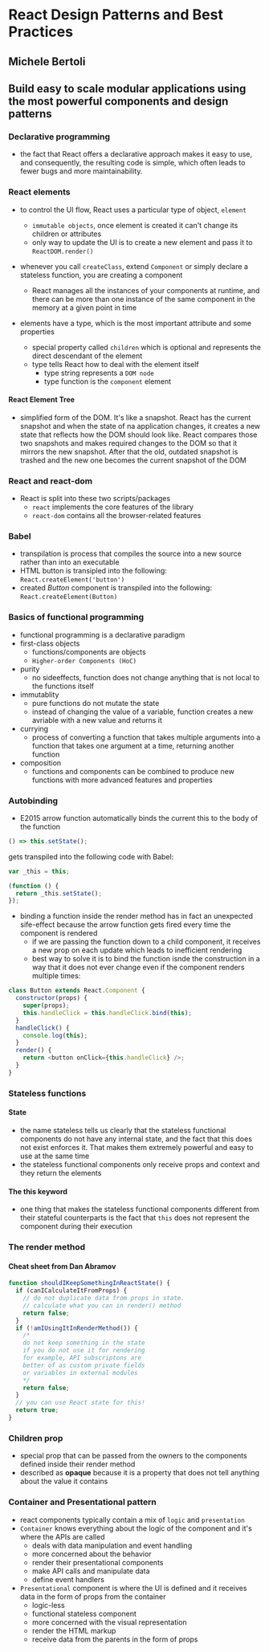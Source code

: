 # React Design Patterns and Best Practices

## Michele Bertoli

## Build easy to scale modular applications using the most powerful components and design patterns

### Declarative programming

- the fact that React offers a declarative approach makes it easy to use, and consequently, the
  resulting code is simple, which often leads to fewer bugs and more maintainability.

### React elements

- to control the UI flow, React uses a particular type of object, `element`
  - `immutable objects`, once element is created it can't change its children or attributes
  - only way to update the UI is to create a new element and pass it to `ReactDOM.render()`
- whenever you call `createClass`, extend `Component` or simply declare a stateless function, you are creating a component

  - React manages all the instances of your components at runtime, and there can be more than one instance of the same component in the memory at a given point in time

- elements have a type, which is the most important attribute and some properties
  - special property called `children` which is optional and represents the direct descendant of the element
  - type tells React how to deal with the element itself
    - type string represents a `DOM node`
    - type function is the `component` element

#### React Element Tree

- simplified form of the DOM. It's like a snapshot. React has the current snapshot and when the state of na application changes, it creates a new state that reflects how the DOM should look like. React compares those two snapshots and makes required changes to the DOM so that it mirrors the new snapshot. After that the old, outdated snapshot is trashed and the new one becomes the current snapshot of the DOM

### React and react-dom

- React is split into these two scripts/packages
  - `react` implements the core features of the library
  - `react-dom` contains all the browser-related features

### Babel

- transpilation is process that compiles the source into a new source rather than into an executable
- HTML button is transipled into the following: `React.createElement('button')`
- created _Button_ component is transpiled into the following: `React.createElement(Button)`

### Basics of functional programming

- functional programming is a declarative paradigm
- first-class objects
  - functions/components are objects
  - `Higher-order Components (HoC)`
- purity
  - no sideeffects, function does not change anything that is not local to the functions itself
- immutablity
  - pure functions do not mutate the state
  - instead of changing the value of a variable, function creates a new avriable with a new value and returns it
- currying
  - process of converting a function that takes multiple arguments into a function that takes one argument at a time, returning another function
- composition
  - functions and components can be combined to produce new functions with more advanced features and properties

### Autobinding

- E2015 arrow function automatically binds the current this to the body of the function

```js
() => this.setState();
```

gets transpiled into the following code with Babel:

```js
var _this = this;

(function () {
  return _this.setState();
});
```

- binding a function inside the render method has in fact an unexpected sife-effect because the arrow function gets fired every time the component is rendered
  - if we are passing the function down to a child component, it receives a new prop on each update which leads to inefficient rendering
  - best way to solve it is to bind the function isnde the construction in a way that it does not ever change even if the component renders multiple times:

```js
class Button extends React.Component {
  constructor(props) {
    super(props);
    this.handleClick = this.handleClick.bind(this);
  }
  handleClick() {
    console.log(this);
  }
  render() {
    return <button onClick={this.handleClick} />;
  }
}
```

### Stateless functions

#### State

- the name stateless tells us clearly that the stateless functional components do not have any internal state, and the fact that this does not exist enforces it. That makes them extremely powerful and easy to use at the same time
- the stateless functional components only receive props and context and they return the elements

#### The this keyword

- one thing that makes the stateless functional components different from their stateful counterparts is the fact that `this` does not represent the component during their execution

### The render method

#### Cheat sheet from Dan Abramov

```js
function shouldIKeepSomethingInReactState() {
  if (canICalculateItFromProps) {
    // do not duplicate data from props in state.
    // calculate what you can in render() method
    return false;
  }
  if (!amIUsingItInRenderMethod()) {
    /*
    do not keep something in the state 
    if you do not use it for rendering
    for example, API subscriptons are 
    better of as custom private fields 
    or variables in external modules
    */
    return false;
  }
  // you can use React state for this!
  return true;
}
```

### Children prop

- special prop that can be passed from the owners to the components defined inside their render method
- described as **opaque** because it is a property that does not tell anything about the value it contains

### Container and Presentational pattern

- react components typically contain a mix of `logic` and `presentation`
- `Container` knows everything about the logic of the component and it's where the APIs are called
  - deals with data manipulation and event handling
  - more concerned about the behavior
  - render their presentational components
  - make API calls and manipulate data
  - define event handlers
- `Presentational` component is where the UI is defined and it receives data in the form of props from the container
  - logic-less
  - functional stateless component
  - more concerned with the visual representation
  - render the HTML markup
  - receive data from the parents in the form of props

